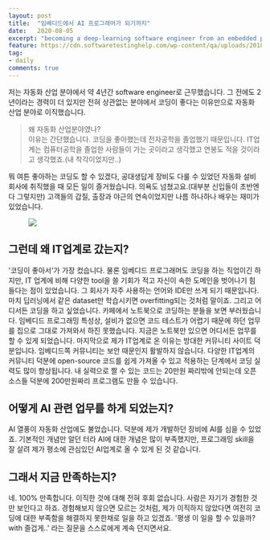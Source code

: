 ```yaml
---
layout: post
title:  "임베디드에서 AI 프로그래머가 되기까지"
date:   2020-08-05
excerpt: "becoming a deep-learning software engineer from an embedded programmer"
feature: https://cdn.softwaretestinghelp.com/wp-content/qa/uploads/2018/11/introduction-4.png
tag:
- daily
comments: true
---
```

저는 자동화 산업 분야에서 약 4년간 software engineer로 근무했습니다. 그 전에도 2년이라는 경력이 더 있지만 전혀 상관없는 분야에서 코딩이 좋다는 이유만으로 자동화 산업 분야로 이직했습니다.
> 왜 자동화 산업분야였나?  
이유는 간단했습니다. 코딩을 좋아했는데 전자공학을 졸업했기 때문입니다. IT업계는 컴퓨터공학을 졸업한 사람들이 가는 곳이라고 생각했고 연봉도 적을 것이라고 생각했죠.(내 착각이었지만..)

뭐 여튼 좋아하는 코딩도 할 수 있겠다, 공대생답게 장비도 다룰 수 있었던 자동화 설비 회사에 취직했을 때 모든 일이 즐거웠습니다. 의욕도 넘쳤고요.(대부분 신입들이 초반엔 다 그렇지만) 고객들의 갑질, 출장과 야근의 연속이었지만 나름 하나하나 배우는 재미가 있었습니다.
<figure>
	<a href="http://img.hani.co.kr/imgdb/resize/2018/1120/154258629145_20181120.JPG"><img src="http://img.hani.co.kr/imgdb/resize/2018/1120/154258629145_20181120.JPG"></a>
</figure>

## 그런데 왜 IT업계로 갔는지?
'코딩이 좋아서'가 가장 컸습니다. 물론 임베디드 프로그래머도 코딩을 하는 직업이긴 하지만, IT 업계에 비해 다양한 tool을 쓸 기회가 적고 자신이 속한 도메인을 벗어나기 힘들다는 점이 있었습니다. 그 회사가 자주 사용하는 언어와 IDE만 쓰게 되기 때문입니다. 마치 딥러닝에서 같은 dataset만 학습시키면 overfitting되는 것처럼 말이죠.
그리고 어디서든 코딩을 하고 싶었습니다. 카페에서 노트북으로 코딩하는 분들을 보면 부러웠습니다. 임베디드 프로그래밍 특성상, 설비가 없으면 코드 테스트가 어렵기 때문에 하던 업무를 집으로 그대로 가져와서 하진 못했습니다. 지금은 노트북만 있으면 어디서든 업무를 할 수 있게 되었습니다.
마지막으로 제가 IT업계로 온 이유는 방대한 커뮤니티 사이트 덕분입니다. 임베디드쪽 커뮤니티는 보안 때문인지 활발하지 않습니다. 다양한 IT업계의 커뮤니티 덕분에 open-source 코드를 쉽게 가져올 수 있고 적용하는 단계에서 코딩 실력도 많이 향상됩니다. 내 실력으로 짤 수 있는 코드는 20만원 짜리밖에 안되는데 오픈 소스들 덕분에 200만원짜리 프로그램도 만들 수 있습니다.

## 어떻게 AI 관련 업무를 하게 되었는지?
AI 열풍이 자동화 산업에도 불었습니다. 덕분에 제가 개발하던 장비에 AI를 심을 수 있었죠. 기본적인 개념만 알던 터라 AI에 대한 개념은 많이 부족했지만, 프로그래밍 skill을 잘 살려 제가 평소에 관심있던 AI업계로 올 수 있게 된 것 같습니다.

## 그래서 지금 만족하는지?
네. 100% 만족합니다. 이직한 것에 대해 전혀 후회 없습니다. 사람은 자기가 경험한 것만 보인다고 하죠. 경험해보지 않으면 모르는 것처럼, 제가 이직하지 않았다면 여전히 코딩에 대한 부족함을 해결하지 못한채로 일을 하고 있겠죠. '평생 이 일을 할 수 있을까? with 즐겁게..' 라는 질문을 스스로에게 계속 던지면서요.